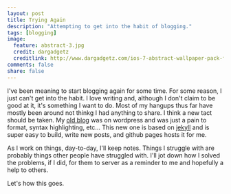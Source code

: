 ```yaml
---
layout: post
title: Trying Again
description: "Attempting to get into the habit of blogging."
tags: [blogging]
image:
  feature: abstract-3.jpg
  credit: dargadgetz
  creditlink: http://www.dargadgetz.com/ios-7-abstract-wallpaper-pack-for-iphone-5-and-ipod-touch-retina/
comments: false
share: false
---
```


I've been meaning to start blogging again for some time.  For some reason, I just can't get into the habit.  I love writing and, although I don't claim to be good at it, it's something I want to do.  Most of my hangups thus far have mostly been around not thinkg I had anything to share.  I think a new tact should be taken.  My [old blog](http://craiggwilson.wordpress.com) was on wordpress and was just a pain to format, syntax highlighting, etc... This new one is based on [jekyll](http://jekyllrb.com/) and is super easy to build, write new posts, and github pages hosts it for me.

As I work on things, day-to-day, I'll keep notes.  Things I struggle with are probably things other people have struggled with. I'll jot down how I solved the problems, if I did, for them to server as a reminder to me and hopefully a help to others.

Let's how this goes.